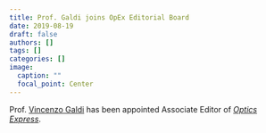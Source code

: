 ```yaml
---
title: Prof. Galdi joins OpEx Editorial Board
date: 2019-08-19
draft: false
authors: []
tags: []
categories: []
image:
  caption: ""
  focal_point: Center
---
```

Prof. [Vincenzo Galdi](/author/vincenzo-galdi) has been appointed Associate Editor of *[Optics Express](https://www.osapublishing.org/oe/home.cfm)*.